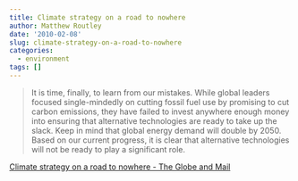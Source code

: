 ```yaml
---
title: Climate strategy on a road to nowhere
author: Matthew Routley
date: '2010-02-08'
slug: climate-strategy-on-a-road-to-nowhere
categories:
  - environment
tags: []
---
```


> It is time, finally, to learn from our mistakes. While global leaders focused single-mindedly on cutting fossil fuel use by promising to cut carbon emissions, they have failed to invest anywhere enough money into ensuring that alternative technologies are ready to take up the slack. Keep in mind that global energy demand will double by 2050. Based on our current progress, it is clear that alternative technologies will not be ready to play a significant role.

<a href="http://www.theglobeandmail.com/news/opinions/climate-strategy-on-a-road-to-nowhere/article1458191/">Climate strategy on a road to nowhere - The Globe and Mail</a>
